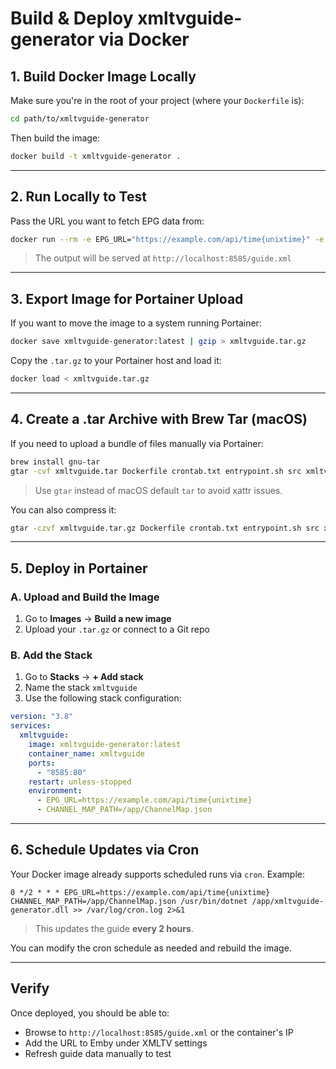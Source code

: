 # Build & Deploy xmltvguide-generator via Docker

## 1. Build Docker Image Locally
Make sure you're in the root of your project (where your `Dockerfile` is):

```bash
cd path/to/xmltvguide-generator
```

Then build the image:

```bash
docker build -t xmltvguide-generator .
```

---

## 2. Run Locally to Test
Pass the URL you want to fetch EPG data from:

```bash
docker run --rm -e EPG_URL="https://example.com/api/time{unixtime}" -e CHANNEL_MAP_PATH=/app/ChannelMap.json -v $(pwd)/ChannelMap.json:/app/ChannelMap.json -p 8585:80 xmltvguide-generator
```

> The output will be served at `http://localhost:8585/guide.xml`

---

## 3. Export Image for Portainer Upload
If you want to move the image to a system running Portainer:

```bash
docker save xmltvguide-generator:latest | gzip > xmltvguide.tar.gz
```

Copy the `.tar.gz` to your Portainer host and load it:

```bash
docker load < xmltvguide.tar.gz
```

---

## 4. Create a .tar Archive with Brew Tar (macOS)
If you need to upload a bundle of files manually via Portainer:

```bash
brew install gnu-tar
gtar -cvf xmltvguide.tar Dockerfile crontab.txt entrypoint.sh src xmltvguide-generator.csproj xmltvguide-generator.sln
```

> Use `gtar` instead of macOS default `tar` to avoid xattr issues.

You can also compress it:
```bash
gtar -czvf xmltvguide.tar.gz Dockerfile crontab.txt entrypoint.sh src xmltvguide-generator.csproj xmltvguide-generator.sln ChannelMap.json
```

---

## 5. Deploy in Portainer

### A. Upload and Build the Image
1. Go to **Images** → **Build a new image**
2. Upload your `.tar.gz` or connect to a Git repo

### B. Add the Stack
1. Go to **Stacks** → **+ Add stack**
2. Name the stack `xmltvguide`
3. Use the following stack configuration:

```yaml
version: "3.8"
services:
  xmltvguide:
    image: xmltvguide-generator:latest
    container_name: xmltvguide
    ports:
      - "8585:80"
    restart: unless-stopped
    environment:
      - EPG_URL=https://example.com/api/time{unixtime}
      - CHANNEL_MAP_PATH=/app/ChannelMap.json
```

---

## 6. Schedule Updates via Cron
Your Docker image already supports scheduled runs via `cron`. Example:

```cron
0 */2 * * * EPG_URL=https://example.com/api/time{unixtime} CHANNEL_MAP_PATH=/app/ChannelMap.json /usr/bin/dotnet /app/xmltvguide-generator.dll >> /var/log/cron.log 2>&1
```

> This updates the guide **every 2 hours**.

You can modify the cron schedule as needed and rebuild the image.

---

## Verify
Once deployed, you should be able to:

- Browse to `http://localhost:8585/guide.xml` or the container's IP
- Add the URL to Emby under XMLTV settings
- Refresh guide data manually to test
